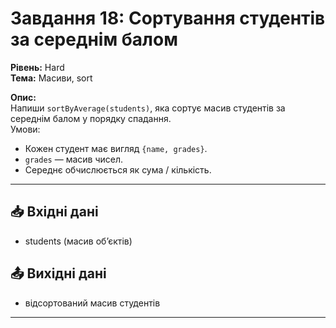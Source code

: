 # Завдання 18: Сортування студентів за середнім балом  
**Рівень:** Hard  
**Тема:** Масиви, sort  

**Опис:**  
Напиши `sortByAverage(students)`, яка сортує масив студентів за середнім балом у порядку спадання.  
Умови:  
- Кожен студент має вигляд `{name, grades}`.  
- `grades` — масив чисел.  
- Середнє обчислюється як сума / кількість.  

---
## 📥 Вхідні дані
- students (масив об’єктів)

## 📤 Вихідні дані
- відсортований масив студентів  

---